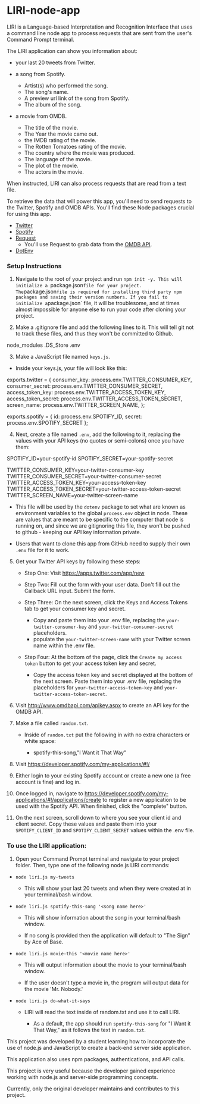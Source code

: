 # LIRI-node-app

LIRI is a Language-based Interpretation and Recognition Interface that uses a command line node app to process requests that are sent from the user's Command Prompt terminal. 

The LIRI application can show you information about: 
 * your last 20 tweets from Twitter. 

 * a song from Spotify.
    - Artist(s) who performed the song. 
    - The song's name.
    - A preview url link of the song from Spotify.
    - The album of the song. 

* a movie from OMDB. 
    - The title of the movie.
    - The Year the movie came out.
    - the IMDB rating of the movie. 
    - The Rotten Tomatoes rating of the movie. 
    - The country where the movie was produced. 
    - The language of the movie. 
    - The plot of the movie.
    - The actors in the movie.

When instructed, LIRI can also process requests that are read from a text file. 


To retrieve the data that will power this app, you'll need to send requests to the Twitter, Spotify and OMDB APIs. You'll find these Node packages crucial for using this app. 
   * [Twitter](https://www.npmjs.com/package/twitter)
   * [Spotify](https://www.npmjs.com/package/node-spotify-api)
   * [Request](https://www.npmjs.com/package/request)
     - You'll use Request to grab data from the [OMDB API](http://www.omdbapi.com).
   * [DotEnv](https://www.npmjs.com/package/dotenv)

### Setup Instructions

1. Navigate to the root of your project and run `npm init -y. This will initialize a `package.json` file for your project. The `package.json` file is required for installing third party npm packages and saving their version numbers. If you fail to initialize a `package.json` file, it will be troublesome, and at times almost impossible for anyone else to run your code after cloning your project.

2. Make a .gitignore file and add the following lines to it. This will tell git not to track these files, and thus they won't be committed to Github.

node_modules
.DS_Store
.env

3. Make a JavaScript file named `keys.js`.

* Inside your keys.js, your file will look like this:

exports.twitter = {
  consumer_key: process.env.TWITTER_CONSUMER_KEY,
  consumer_secret: process.env.TWITTER_CONSUMER_SECRET,
  access_token_key: process.env.TWITTER_ACCESS_TOKEN_KEY,
  access_token_secret: process.env.TWITTER_ACCESS_TOKEN_SECRET,
  screen_name: process.env.TWITTER_SCREEN_NAME,
};

exports.spotify = {
  id: process.env.SPOTIFY_ID,
  secret: process.env.SPOTIFY_SECRET
};

4. Next, create a file named `.env`, add the following to it, replacing the values with your API keys (no quotes or semi-colons) once you have them:

SPOTIFY_ID=your-spotify-id
SPOTIFY_SECRET=your-spotify-secret

TWITTER_CONSUMER_KEY=your-twitter-consumer-key
TWITTER_CONSUMER_SECRET=your-twitter-consumer-secret
TWITTER_ACCESS_TOKEN_KEY=your-access-token-key
TWITTER_ACCESS_TOKEN_SECRET=your-twitter-access-token-secret
TWITTER_SCREEN_NAME=your-twitter-screen-name

* This file will be used by the `dotenv` package to set what are known as environment variables to the global `process.env` object in node. These are values that are meant to be specific to the computer that node is running on, and since we are gitignoring this file, they won't be pushed to github - keeping our API key information private.

* Users that want to clone this app from GitHub need to supply their own `.env` file for it to work.

5. Get your Twitter API keys by following these steps:

   * Step One: Visit <https://apps.twitter.com/app/new>
   
   * Step Two: Fill out the form with your user data. Don't fill out the Callback URL input. Submit the form.
   
   * Step Three: On the next screen, click the Keys and Access Tokens tab to get your consumer key and secret. 
     
     * Copy and paste them into your .env file, replacing the `your-twitter-consumer-key` and `your-twitter-consumer-secret` placeholders.
     * populate the `your-twitter-screen-name` with your Twitter screen name within the .env file. 
   
   * Step Four: At the bottom of the page, click the `Create my access token` button to get your access token key and secret. 
     
     * Copy the access token key and secret displayed at the bottom of the next screen. Paste them into your .env file, replacing the placeholders for `your-twitter-access-token-key` and `your-twitter-access-token-secret`.

6. Visit http://www.omdbapi.com/apikey.aspx to create an API key for the OMDB API. 

7. Make a file called `random.txt`.

   * Inside of `random.txt` put the following in with no extra characters or white space:
     
     * spotify-this-song,"I Want it That Way"

8. Visit <https://developer.spotify.com/my-applications/#!/>
   
9. Either login to your existing Spotify account or create a new one (a free account is fine) and log in.

10. Once logged in, navigate to <https://developer.spotify.com/my-applications/#!/applications/create> to register       a new application to be used with the Spotify API. When finished, click the "complete" button.

11. On the next screen, scroll down to where you see your client id and client secret. Copy these values and paste them into your `SPOTIFY_CLIENT_ID` and `SPOTIFY_CLIENT_SECRET` values within the .env file.

### To use the LIRI application:

1. Open your Command Prompt terminal and navigate to your project folder. Then, type one of the following node.js LIRI commands: 


* `node liri.js my-tweets`

   * This will show your last 20 tweets and when they were created at in your terminal/bash window.

* `node liri.js spotify-this-song '<song name here>'`

   * This will show information about the song in your terminal/bash window.

   * If no song is provided then the application will default to "The Sign" by Ace of Base.

* `node liri.js movie-this '<movie name here>'`

   * This will output information about the movie to your terminal/bash window.
     
   * If the user doesn't type a movie in, the program will output data for the movie 'Mr. Nobody.'

* `node liri.js do-what-it-says`
   
   * LIRI will read the text inside of random.txt and use it to call LIRI.
     
     * As a default, the app should run `spotify-this-song` for "I Want it That Way," as it follows the text in `random.txt`.
        
This project was developed by a student learning how to incorporate the use of node.js and JavaScript to create a back-end server side application. 

This application also uses npm packages, authentications, and API calls.  

This project is very useful because the developer gained experience working with node.js and server-side programming concepts. 

Currently, only the original developer maintains and contributes to this project.
     
